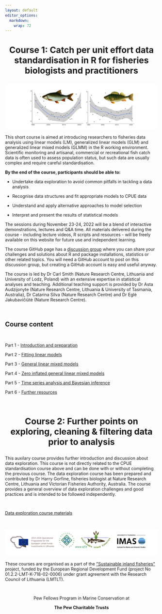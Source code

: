```yaml
---
layout: default
editor_options: 
  markdown: 
    wrap: 72
---
```


<h1 style="text-align:center;">

Course 1: Catch per unit effort data standardisation in R for fisheries
biologists and practitioners

</h1>

![course_image](./images/course_image.png)

This short course is aimed at introducing researchers to fisheries data
analysis using linear models (LM), generalized linear models (GLM) and
generalized linear mixed models (GLMM) in the R working environment.
Scientific monitoring and artisanal, commercial or recreational fish
catch data is often used to assess population status, but such data are
usually complex and require careful standardisation.

**By the end of the course, participants should be able to:**

-   Undertake data exploration to avoid common pitfalls in tackling a
    data analysis

-   Recognise data structures and fit appropriate models to CPUE data

-   Understand and apply alternative approaches to model selection

-   Interpret and present the results of statistical models

The sessions during November 23-24, 2022 will be a blend of interactive
demonstrations, lectures and Q&A time. All materials delivered during
the course - including lecture videos, R scripts and resources - will be
freely available on this website for future use and independent
learning.

The course GitHub page has a [discussion
group](https://github.com/fishsizeproject/CPUEcourse/discussions) where
you can share your challenges and solutions about R and package
installations, statistics or other related topics. You will need a
GitHub account to post on this discussion group, but creating a GitHub
account is easy and useful anyway.

The course is led by Dr Carl Smith (Nature Research Centre, Lithuania
and University of Lodz, Poland) with an extensive expertise in
statistical analyses and teaching. Additional teaching support is
provided by Dr Asta Audzijonyte (Nature Research Centre, Lithuania &
University of Tasmania, Australia), Dr Catarina Silva (Nature Research
Centre) and Dr Eglė Jakubavičiūtė (Nature Research Centre).

<br/>

## Course content

<br/>

Part 1 - [Introduction and preparation](1-introduction.md)

Part 2 - [Fitting linear models](2-trout.md)

Part 3 - [General linear mixed models](3-bitterling.md)

Part 4 - [Zero inflated general linear mixed models](4-hilsha.md)

Part 5 - [Time series analysis and Bayesian inference](5-zander.md)

Part 6 - [Further resources](6-resources.md)

<br/>

<h1 style="text-align:center;">

Course 2: Further points on exploring, cleaning & filtering data prior
to analysis

</h1>

This auxilary course provides further introduction and discussion about
data exploration. This course is not directly related to the CPUE
standardisation course above and can be done with or without completing
the previous course. The data exploration course has been prepared and
contributed by Dr Harry Gorfine, fisheries biologist at Nature Research
Centre, Lithuania and Victorian Fisheries Authority, Australia. The
course provides a general overview of data exploration challenges and
good practices and is intended to be followed independently.

<br/>

[Data exploration course materials](data_exploration.md)

<br/>

![logos](./images/logos_all.png)

These courses are organised as a part of the ["Sustainable inland
fisheries"](https://en.sif.lt/home%20--%20EN/) project, funded by the
European Regional Development Fund (project No 01.2.2-LMT-K-718-02-0006)
under grant agreement with the Research Council of Lithuania (LMTLT).

<br/>

<center>

Pew Fellows Program in Marine Conservation at

<b> The Pew Charitable Trusts </b>

</center>

